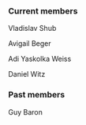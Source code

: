 

### Current members

Vladislav Shub

Avigail Beger

Adi Yaskolka Weiss

Daniel Witz

### Past members

Guy Baron
